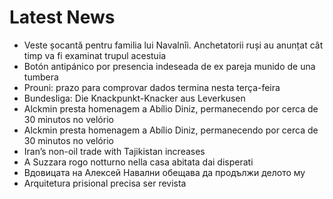 # Latest News
-  Veste șocantă pentru familia lui Navalnîi. Anchetatorii ruși au anunțat cât timp va fi examinat trupul acestuia
-  Botón antipánico por presencia indeseada de ex pareja munido de una tumbera
-  Prouni: prazo para comprovar dados termina nesta terça-feira
-  Bundesliga: Die Knackpunkt-Knacker aus Leverkusen
-  Alckmin presta homenagem a Abílio Diniz, permanecendo por cerca de 30 minutos no velório
-  Alckmin presta homenagem a Abílio Diniz, permanecendo por cerca de 30 minutos no velório
-  Iran’s non-oil trade with Tajikistan increases
-  A Suzzara rogo notturno nella casa abitata dai disperati
-  Вдовицата на Алексей Навални обещава да продължи делото му
-  Arquitetura prisional precisa ser revista
